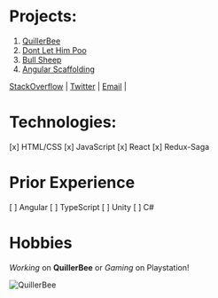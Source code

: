# Projects:
1. [QuillerBee](https://www.quillerbee.com)
1. [Dont Let Him Poo](https://www.abhijit-kar.com/dont-let-him-poo/)
1. [Bull Sheep](https://www.abhijit-kar.com/bull-sheep/)
1. [Angular Scaffolding](https://www.abhijit-kar.com/angular-scaffolding)

[StackOverflow](https://stackoverflow.abhijit-kar.com) | [Twitter](https://twitter.com/QuillerBee) | [Email](mailto:reachme@abhijit-kar.com) | 

# Technologies:
[x] HTML/CSS
[x] JavaScript
[x] React
[x] Redux-Saga

# Prior Experience
[ ] Angular
[ ] TypeScript
[ ] Unity
[ ] C#

# Hobbies

*Working* on **QuillerBee** or *Gaming* on Playstation!

![QuillerBee](https://www.quillerbee.com/assets/images/logos/logo-128x128.png)
